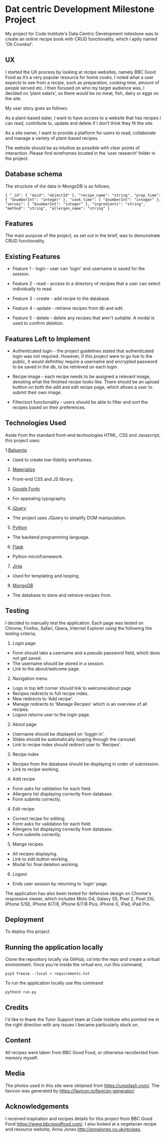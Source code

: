# Dat centric Development Milestone Project
My project for Code Institute's Data Centric Development milestone was to create an online recipe book with CRUD functionality, which I aptly named 'Oh Crumbs!'.

## UX
I started the UX process by looking at recipe websites, namely BBC Good Food as it’s a very popular resource for home cooks. I noted what a user expects to see from a recipe, such as preparation, cooking time, amount of people served etc. I then focused on who my target audience was, I decided on ‘plant eaters’, so there would be no meat, fish, dairy or eggs on the site.

My user story goes as follows:

As a plant-based eater, I want to have access to a website that has recipes I can read, contribute to, update and delete if I don’t think they fit the site.

As a site owner, I want to provide a platform for users to read, collaborate and manage a variety of plant-based recipes.

The website should be as intuitive as possible with clear points of interaction. Please find wireframes located in the ‘user research’ folder in the project.

## Database schema

The structure of the data in MongoDB is as follows;

`{
    "_id": {
        "$oid": "objectId"
    },
    "recipe_name": "string",
    "prep_time": {
        "$numberInt": "integer"
    },
    "cook_time": {
        "$numberInt": "integer"
    },
    "serves": {
        "$numberInt": "integer"
    },
    "ingredients": "string",
    "method": "string",
    "allergen_name": "string"
}`

## Features
The main purpose of the project, as set out in the brief, was to demonstrate CRUD functionality.

## Existing Features
* Feature 1 - login - user can 'login' and username is saved for the session.

* Feature 2 - read - access to a directory of recipes that a user can select individually to read.

* Feature 3 - create - add recipe to the database.

* Feature 4 - update - retrieve recipes from db and edit.

* Feature 5 - delete - delete any recipes that aren't suitable. A modal is used to confirm deletion.

## Features Left to Implement
* Authenticated login - the project guidelines stated that authenticated login was not required. However, if this project were to go live to the public, it would definitley require a username and encrypted password to be saved in the db, to be retrieved on each login. 

* Recipe image - each recipe needs to be assigned a relevant image, denoting what the finished recipe looks like. There should be an upload buttton on both the add and edit recipe page, which allows a user to submit their own image.

* Filter/sort functionality - users should be able to filter and sort the recipes based on their preferences.

## Technologies Used
Aside from the standard front-end technologies HTML, CSS and Javascript, this project uses:

1.[Balsamiq](https://balsamiq.com/)
* Used to create low-fidelity wireframes.
2. [Materialize](https://flask.palletsprojects.com/en/1.1.x/)
* Front-end CSS and JS library.
3. [Google Fonts](https://fonts.google.com/)
*  For appealing typography.
4. [jQuery](https://jquery.com/)
*  The project uses JQuery to simplify DOM manipulation.
5. [Python](https://www.python.org/)
*  The backend programming language.
6. [Flask](https://flask.palletsprojects.com/en/1.1.x/)
* Python microframework.
7. [Jinja](https://jinja.palletsprojects.com/en/2.11.x/)
* Used for templating and looping.
8. [MongoDB](https://www.mongodb.com/)
* The database to store and retreive recipes from.

## Testing

I decided to manually test the application. Each page was tested on Chrome, Firefox, Safari, Opera, Internet Explorer using the following the testing criteria;

1. Login page
* Form should take a username and a pseudo password field, which does not get saved.
* The username should be stored in a session.
* Link to the about/welcome page.

2. Navigation menu
* Logo in top left corner should link to welcome/about page
* Recipes redirects to full recipe index.
* New redirects to 'Add recipe'.
* Manage redirects to 'Manage Recipes' which is an overview of all recipes.
* Logout returns user to the login page.

2. About page
* Username should be displayed on 'loggin in'.
* Slides should be automatically looping through the carousel.
* Link to recipe index should redirect user to 'Recipes'.

3. Recipe index
* Recipes from the database should be displaying in order of submission.
* Link to recipe working.

4. Add recipe
* Form asks for validation for each field.
* Allergens list displaying correctly from database.
* Form submits correctly.

4. Edit recipe
* Correct recipe for editing.
* Form asks for validation for each field.
* Allergens list displaying correctly from database.
* Form submits correctly.

5. Mange recipes
* All recipes displaying.
* Link to edit button working.
* Modal for final deletion working.

6. Logout
* Ends user session by returning to 'login' page.

The application has also been tested for defensive design on Chrome's responsive viewer, which includes Moto G4, Galaxy S5, Pixel 2, Pixel 2XL iPhone 5/SE, iPhone 6/7/8, iPhone 6/7/8 Plus, iPhone X, iPad, iPad Pro.

## Deployment
To deploy this project 

## Running the application locally
Clone the repository locally via GitHub, cd into the repo and create a virtual environment. Once you're inside the virtual env, run this command;

`pip3 freeze --local > requirements.txt`

To run the application locally use this command

`python3 run.py`

## Credits
I'd like to thank the Tutor Support team at Code Institute who pointed me in the right direction with any issues I became particularly stuck on.

## Content
All recipes were taken from BBC Good Food, or otherwise recollected from memory myself.

## Media
The photos used in this site were obtained from https://unsplash.com/. The favicon was generated by https://favicon.io/favicon-generator/

## Acknowledgements
I received inspiration and recipes details for this project from BBC Good Food https://www.bbcgoodfood.com/. I also looked at a vegetarian recipe and resource website, Anna Jones http://annajones.co.uk/recipes.